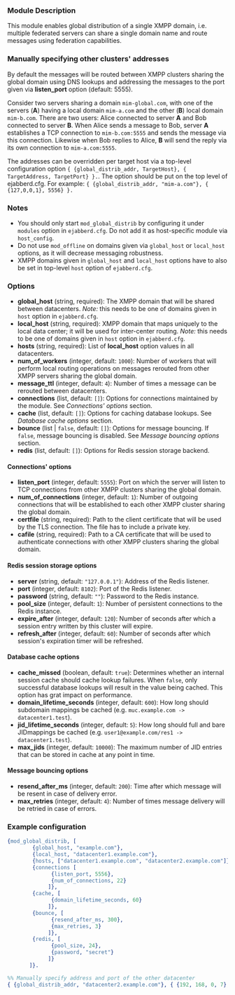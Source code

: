 ### Module Description
This module enables global distribution of a single XMPP domain, i.e. multiple federated servers can share a single domain name and route messages using federation capabilities.

### Manually specifying other clusters' addresses

By default the messages will be routed between XMPP clusters sharing the global domain using DNS lookups and addressing the messages to the port given via **listen_port** option (default: 5555).

Consider two servers sharing a domain `mim-global.com`, with one of the servers (**A**) having a local domain `mim-a.com` and the other (**B**) local domain `mim-b.com`. There are two users: Alice connected to server **A** and Bob connected to server **B**. When Alice sends a message to Bob, server **A** establishes a TCP connection to `mim-b.com:5555` and sends the message via this connection. Likewise when Bob replies to Alice, **B** will send the reply via its own connection to `mim-a.com:5555`.

The addresses can be overridden per target host via a top-level configuration option `{ {global_distrib_addr, TargetHost}, { TargetAddress, TargetPort} }.`. The option should be put on the top level of ejabberd.cfg. For example: `{ {global_distrib_addr, "mim-a.com"}, { {127,0,0,1}, 5556} }.`

### Notes

* You should only start `mod_global_distrib` by configuring it under `modules` option in `ejabberd.cfg`. Do not add it as host-specific module via `host_config`.
* Do not use `mod_offline` on domains given via `global_host` or `local_host` options, as it will decrease messaging robustness.
* XMPP domains given in `global_host` and `local_host` options have to also be set in top-level `host` option of `ejabberd.cfg`.

### Options

* **global_host** (string, required): The XMPP domain that will be shared between datacenters. *Note:* this needs to be one of domains given in `host` option in `ejabberd.cfg`.
* **local_host** (string, required): XMPP domain that maps uniquely to the local data center; it will be used for inter-center routing. *Note:* this needs to be one of domains given in `host` option in `ejabberd.cfg`.
* **hosts** (string, required): List of **local_host** option values in all datacenters.
* **num_of_workers** (integer, default: `1000`): Number of workers that will perform local routing operations on messages rerouted from other XMPP servers sharing the global domain.
* **message_ttl** (integer, default: `4`): Number of times a message can be rerouted between datacenters.
* **connections** (list, default: `[]`): Options for connections maintained by the module. See *Connections' options* section.
* **cache** (list, default: `[]`): Options for caching database lookups. See *Database cache options* section.
* **bounce** (list | `false`, default: `[]`): Options for message bouncing. If `false`, message bouncing is disabled. See *Message bouncing options* section.
* **redis** (list, default: `[]`): Options for Redis session storage backend.

#### Connections' options

* **listen_port** (integer, default: `5555`): Port on which the server will listen to TCP connections from other XMPP clusters sharing the global domain.
* **num_of_connections** (integer, default: `1`): Number of outgoing connections that will be established to each other XMPP cluster sharing the global domain.
* **certfile** (string, required): Path to the client certificate that will be used by the TLS connection. The file has to include a private key.
* **cafile** (string, required): Path to a CA certificate that will be used to authenticate connections with other XMPP clusters sharing the global domain.

#### Redis session storage options

* **server** (string, default: `"127.0.0.1"`): Address of the Redis listener.
* **port** (integer, default: `8102`): Port of the Redis listener.
* **password** (string, default: `""`): Password to the Redis instance.
* **pool_size** (integer, default: `1`): Number of persistent connections to the Redis instance.
* **expire_after** (integer, default: `120`): Number of seconds after which a session entry written by this cluster will expire.
* **refresh_after** (integer, default: `60`): Number of seconds after which session's expiration timer will be refreshed.

#### Database cache options

* **cache_missed** (boolean, default: `true`): Determines whether an internal session cache should cache lookup failures. When `false`, only successful database lookups will result in the value being cached. This option has grat impact on performance.
* **domain_lifetime_seconds** (integer, default: `600`): How long should subdomain mappings be cached (e.g. `muc.example.com -> datacenter1.test`).
* **jid_lifetime_seconds** (integer, default: `5`): How long should full and bare JIDmappings be cached (e.g. `user1@example.com/res1 -> datacenter1.test`).
* **max_jids** (integer, default: `10000`): The maximum number of JID entries that can be stored in cache at any point in time.

#### Message bouncing options

* **resend_after_ms** (integer, default: `200`): Time after which message will be resent in case of delivery error.
* **max_retries** (integer, default: `4`): Number of times message delivery will be retried in case of errors.

### Example configuration

```Erlang
{mod_global_distrib, [
        {global_host, "example.com"},
        {local_host, "datacenter1.example.com"},
        {hosts, ["datacenter1.example.com", "datacenter2.example.com"]},
        {connections [
              {listen_port, 5556},
              {num_of_connections, 22}
             ]},
        {cache, [
              {domain_lifetime_seconds, 60}
             ]},
        {bounce, [
              {resend_after_ms, 300},
              {max_retries, 3}
             ]},
        {redis, [
              {pool_size, 24},
              {password, "secret"}
             ]}
       ]}.
```

```Erlang
%% Manually specify address and port of the other datacenter
{ {global_distrib_addr, "datacenter2.example.com"}, { {192, 168, 0, 7}, 5556} }.
```
